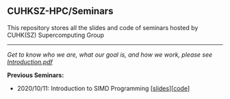 ## CUHKSZ-HPC/Seminars

This repository stores all the slides and code of seminars hosted by CUHK(SZ) Supercomputing Group

---

*Get to know who we are, what our goal is, and how we work, please see [Introduction.pdf](https://github.com/CUHKSZ-HPC/Seminars/blob/main/SCIntroduction.pdf)*

**Previous Seminars:**

- 2020/10/11: Introduction to SIMD Programming \[[slides](https://github.com/CUHKSZ-HPC/Seminars/blob/main/2020/2020-10-1-SIMD/SIMDseminar.pdf)\]\[[code](https://github.com/CUHKSZ-HPC/Seminars/blob/main/2020/2020-10-11-SIMD/)\]

